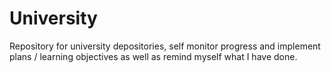 # University
Repository for university depositories, self monitor progress and implement plans / learning objectives as well as remind myself what I have done.

